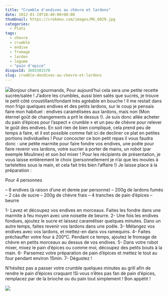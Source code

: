 ```yaml
---
title: "Crumble d'endives au chèvre et lardons"
date: 2012-01-19T16:40:00+00:00
thumbnail: https://crokmou.com/images/MG_6029.jpg
categories:
  - Plats
tags:
  - chevre
  - crumble
  - endive
  - fromage
  - lardon
  - legume
  - "pain d'epice"
disqusId: 3603301570
slug: crumble-dendives-au-chevre-et-lardons
---
```


![](http://4.bp.blogspot.com/-R9tGTKzI8_E/TxgrrGWHVeI/AAAAAAAABd0/_MRoYz_9Ygk/s1600/chat.3.gif)Bonjour chers gourmands, Pour aujourd’hui cela sera une petite recette sucrée/salée ! J’adore les crumbles, aussi bien salés que sucrés, je trouve le petit côté croustillant/fondant très agréable en bouche ! Il me restait dans mon frigo quelques endives et des petits lardons, sur le coup je pensais faire mon habituel : endives caramélisées aux lardons, mais non (Mon éternel goût de changements a prit le dessus !). Je suis donc allée acheter du pain d’épices pour l’aspect « crumble » et un peu de chèvre pour relever le goût des endives. En soit rien de bien compliqué, cela prend peu de temps à faire, et il est possible comme fait ici de decliner ce plat en petites portions individuelles ! Pour concocter ce bon petit repas il vous faudra donc : une petite marmite pour faire fondre vos endives, une poêle pour faire revenir vos lardons, votre sucrier à porter de mains, un robot (par exemple Moulinex) et son bol mixer ! Pour les récipients de présentation, je vous laisse entièrement le choix (personnellement je n’ai que les moules à tartelettes sous la main, et cela fait très bien l’affaire !) Je laisse place à la préparation :

Pour 4 personnes

– 6 endives (à raison d’une et demie par personne)
– 200g de lardons fumés
– 2 càs de sucre
– 200g de chèvre frais
– 4 tranches de pain d’épices
– beurre

1- Lavez et découpez vos endives en morceaux. Faites les fondre dans une marmite à feu moyen avec une noisette de beurre.
2- Une fois les endives fondues, ajoutez le sucre et laissez caraméliser quelques minutes. Dans un autre temps, faites revenir vos lardons dans une poêle.
3- Mélangez vos endives avec vos lardons, et mettez-en dans vos ramequins.
4- Faites préchauffer votre four à 200°C. Pendant ce temps, ajoutez le fromage de chèvre en petits morceaux au dessus de vos endives.
5- Dans votre robot mixer, mixez le pain d’épices ou comme moi, découpez des petits bouts à la main.
6- Parsemez votre préparation de pain d’épices et mettez le tout au four pendant environ 15min.
7- Dégustez !

N’hésitez pas a passer votre crumble quelques minutes au grill afin de rendre le pain d’épices craquant !Si vous n’êtes pas fan de pain d’épices, remplacez par de la brioche ou du pain tout simplement ! Bon appétit !

![](http://4.bp.blogspot.com/-2bLosyMFac4/TxhFg0sR2dI/AAAAAAAABec/Mzg1OnlXUmM/s1600/Signature+copie.jpg)
